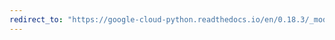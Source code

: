 ```yaml
---
redirect_to: "https://google-cloud-python.readthedocs.io/en/0.18.3/_modules/gcloud/error_reporting/client.html"
---
```

